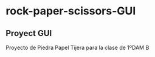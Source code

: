 # rock-paper-scissors-GUI

## Proyect GUI 
Proyecto de Piedra Papel Tijera para la clase de 1ºDAM B
